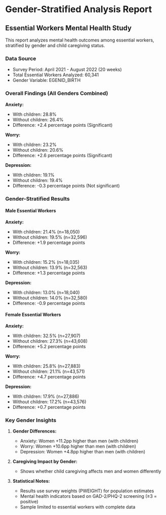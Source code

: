 # Gender-Stratified Analysis Report
## Essential Workers Mental Health Study

This report analyzes mental health outcomes among essential workers,
stratified by gender and child caregiving status.

### Data Source
- Survey Period: April 2021 - August 2022 (20 weeks)
- Total Essential Workers Analyzed: 60,341
- Gender Variable: EGENID_BIRTH

### Overall Findings (All Genders Combined)

**Anxiety:**
- With children: 28.8%
- Without children: 26.4%
- Difference: +2.4 percentage points (Significant)

**Worry:**
- With children: 23.2%
- Without children: 20.6%
- Difference: +2.6 percentage points (Significant)

**Depression:**
- With children: 19.1%
- Without children: 19.4%
- Difference: -0.3 percentage points (Not significant)

### Gender-Stratified Results

#### Male Essential Workers

**Anxiety:**
- With children: 21.4% (n=18,050)
- Without children: 19.5% (n=32,596)
- Difference: +1.9 percentage points

**Worry:**
- With children: 15.2% (n=18,035)
- Without children: 13.9% (n=32,563)
- Difference: +1.3 percentage points

**Depression:**
- With children: 13.0% (n=18,040)
- Without children: 14.0% (n=32,580)
- Difference: -0.9 percentage points

#### Female Essential Workers

**Anxiety:**
- With children: 32.5% (n=27,907)
- Without children: 27.3% (n=43,608)
- Difference: +5.2 percentage points

**Worry:**
- With children: 25.8% (n=27,883)
- Without children: 21.1% (n=43,571)
- Difference: +4.7 percentage points

**Depression:**
- With children: 17.9% (n=27,886)
- Without children: 17.2% (n=43,576)
- Difference: +0.7 percentage points

### Key Gender Insights

1. **Gender Differences:**
   - Anxiety: Women +11.2pp higher than men (with children)
   - Worry: Women +10.6pp higher than men (with children)
   - Depression: Women +4.8pp higher than men (with children)

2. **Caregiving Impact by Gender:**
   - Shows whether child caregiving affects men and women differently

3. **Statistical Notes:**
   - Results use survey weights (PWEIGHT) for population estimates
   - Mental health indicators based on GAD-2/PHQ-2 screening (≥3 = positive)
   - Sample limited to essential workers with complete data
